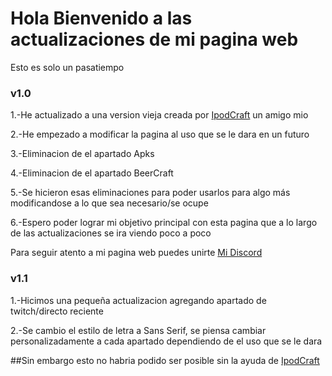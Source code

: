 # Hola Bienvenido a las actualizaciones de mi pagina web 
Esto es solo un pasatiempo


### v1.0

1.-He actualizado a una version vieja creada por [IpodCraft](https://github.com/IpodCraft) un amigo mio

2.-He empezado a modificar la pagina al uso que se le dara en un futuro

3.-Eliminacion de el apartado Apks

4.-Eliminacion de el apartado BeerCraft

5.-Se hicieron esas eliminaciones para poder usarlos para algo más modificandose a lo que sea necesario/se ocupe

6.-Espero poder lograr mi objetivo principal con esta pagina que a lo largo de las actualizaciones se ira viendo poco a poco

Para seguir atento a mi pagina web puedes unirte [Mi Discord](https://discord.gg/XwwgMZEyWu)

### v1.1

1.-Hicimos una pequeña actualizacion agregando apartado de twitch/directo reciente

2.-Se cambio el estilo de letra a Sans Serif, se piensa cambiar personalizadamente a cada apartado dependiendo de el uso que se le dara

##Sin embargo esto no habria podido ser posible sin la ayuda de [IpodCraft](https://github.com/IpodCraft)